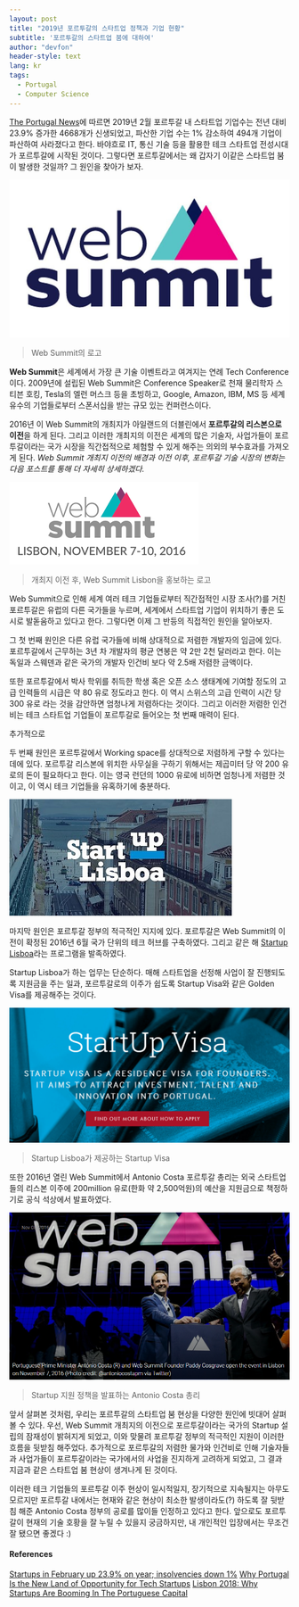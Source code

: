 ```yaml
---
layout: post
title: "2019년 포르투갈의 스타트업 정책과 기업 현황"
subtitle: '포르투갈의 스타트업 붐에 대하여'
author: "devfon"
header-style: text
lang: kr
tags:
  - Portugal
  - Computer Science
---
```


[The Portugal News](http://www.theportugalnews.com/)에 따르면 2019년 2월 포르투갈 내 스타트업 기업수는 전년 대비 23.9% 증가한 4668개가 신생되었고, 파산한 기업 수는 1% 감소하여 494개 기업이 파산하여 사라졌다고 한다. 바야흐로 IT, 통신 기술 등을 활용한 테크 스타트업 전성시대가 포르투갈에 시작된 것이다. 그렇다면 포르투갈에서는 왜 갑자기 이같은 스타트업 붐이 발생한 것일까? 그 원인을 찾아가 보자.

![](/img/in-post/web-summit-logo.jpg)
> Web Summit의 로고

**Web Summit**은 세계에서 가장 큰 기술 이벤트라고 여겨지는 연례 Tech Conference이다. 2009년에 설립된 Web Summit은 Conference Speaker로 천재 물리학자 스티븐 호킹, Tesla의 엘런 머스크 등을 초빙하고, Google, Amazon, IBM, MS 등 세계 유수의 기업들로부터 스폰서십을 받는 규모 있는 컨퍼런스이다.

2016년 이 Web Summit의 개최지가 아일랜드의 더블린에서 **포르투갈의 리스본으로 이전**을 하게 된다. 그리고 이러한 개최지의 이전은 세계의 많은 기술자, 사업가들이 포르투갈이라는 국가 시장을 직간접적으로 체험할 수 있게 해주는 의외의 부수효과를 가져오게 된다. *Web Summit 개최지 이전의 배경과 이전 이후, 포르투갈 기술 시장의 변화는 다음 포스트를 통해 더 자세히 상세하겠다.*

![](/img/in-post/websummit.png)
> 개최지 이전 후, Web Summit Lisbon을 홍보하는 로고

Web Summit으로 인해 세계 여러 테크 기업들로부터 직간접적인 시장 조사(?)를 거친 포르투갈은 유럽의 다른 국가들을 누르며, 세계에서 스타트업 기업이 위치하기 좋은 도시로 발돋움하고 있다고 한다. 그렇다면 이제 그 반등의 직접적인 원인을 알아보자.

그 첫 번째 원인은 다른 유럽 국가들에 비해 상대적으로 저렴한 개발자의 임금에 있다. 포르투갈에서 근무하는 3년 차 개발자의 평균 연봉은 약 2만 2천 달러라고 한다. 이는 독일과 스웨덴과 같은 국가의 개발자 인건비 보다 약 2.5배 저렴한 금액이다. 

또한 포르투갈에서 박사 학위를 취득한 학생 혹은 오픈 소스 생태계에 기여할 정도의 고급 인력들의 시급은 약 80 유로 정도라고 한다. 이 역시 스위스의 고급 인력이 시간 당 300 유로 라는 것을 감안하면 엄청나게 저렴하다는 것이다. 그리고 이러한 저렴한 인건비는 테크 스타트업 기업들이 포르투갈로 들어오는 첫 번째 매력이 된다.

추가적으로 

두 번째 원인은 포르투갈에서 Working space를 상대적으로 저렴하게 구할 수 있다는 데에 있다. 포르투갈 리스본에 위치한 사무실을 구하기 위해서는 제곱미터 당 약 200 유로의 돈이 필요하다고 한다. 이는 영국 런던의 1000 유로에 비하면 엄청나게 저렴한 것이고, 이 역시 테크 기업들을 유혹하기에 충분하다.

![](/img/in-post/startup_lisboa.jpg)

마지막 원인은 포르투갈 정부의 적극적인 지지에 있다. 포르투갈은 Web Summit의 이전이 확정된 2016년 6월 국가 단위의 테크 허브를 구축하였다. 그리고 같은 해 [Startup Lisboa](https://www.startuplisboa.com/)라는 프로그램을 발족하였다.

Startup Lisboa가 하는 업무는 단순하다. 매해 스타트업을 선정해 사업이 잘 진행되도록 지원금을 주는 일과, 포르투갈로의 이주가 쉽도록 Startup Visa와 같은 Golden Visa를 제공해주는 것이다.

![](/img/in-post/visa.png)
> Startup Lisboa가 제공하는 Startup Visa

또한 2016년 열린 Web Summit에서 Antonio Costa 포르투갈 총리는 외국 스타트업들의 리스본 이주에 200million 유로(한화 약 2,500억원)의 예산을 지원금으로 책정하기로 공식 석상에서 발표하였다. 

![](/img/in-post/antonio.png)
> Startup 지원 정책을 발표하는 Antonio Costa 총리

앞서 살펴본 것처럼, 우리는 포르투갈의 스타트업 붐 현상을 다양한 원인에 빗대어 살펴볼 수 있다. 우선, Web Summit 개최지의 이전으로 포르투갈이라는 국가의 Startup 설립의 잠재성이 밝혀지게 되었고, 이와 맞물려 포르투갈 정부의 적극적인 지원이 이러한 흐름을 뒷받침 해주었다. 추가적으로 포르투갈의 저렴한 물가와 인건비로 인해 기술자들과 사업가들이 포르투갈이라는 국가에서의 사업을 진지하게 고려하게 되었고, 그 결과 지금과 같은 스타트업 붐 현상이 생겨나게 된 것이다.

이러한 테크 기업들의 포르투갈 이주 현상이 일시적일지, 장기적으로 지속될지는 아무도 모르지만 포르투갈 내에서는 현재와 같은 현상이 최소한 발생이라도(?) 하도록 잘 뒷받침 해준 Antonio Costa 정부의 공로를 많이들 인정하고 있다고 한다. 앞으로도 포르투갈이 현재의 기술 호황을 잘 누릴 수 있을지 궁금하지만, 내 개인적인 입장에서는 무조건 잘 됐으면 좋겠다 :)

#### References
[Startups in February up 23.9% on year; insolvencies down 1%](http://www.theportugalnews.com/news/startups-in-february-up-239-on-year-insolvencies-down-1/48680)
[Why Portugal Is the New Land of Opportunity for Tech Startups](https://www.entrepreneur.com/article/307526)
[Lisbon 2018: Why Startups Are Booming In The Portuguese Capital](https://www.forbes.com/sites/heatherfarmbrough/2018/02/28/all-roads-lead-to-lisbon-why-startups-are-booming-in-the-portuguese-capital/#215d55f77ead)